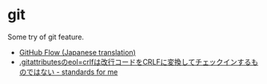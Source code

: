 git
====

Some try of git feature.

- [GitHub Flow (Japanese translation)](https://gist.github.com/Gab-km/3705015)
- [.gitattributesのeol=crlfは改行コードをCRLFに変換してチェックインするものではない - standards for me](http://chryfopp.hatenablog.com/entry/2013/04/13/113754)
